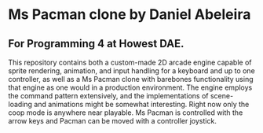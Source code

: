 ﻿# Ms Pacman clone by Daniel Abeleira
## For Programming 4 at Howest DAE.
This repository contains both a custom-made 2D arcade engine capable of sprite rendering, animation, and input handling for a keyboard and up to one controller, as well as a Ms Pacman clone with barebones functionality using that engine as one would in a production environment. The engine employs the command pattern extensively, and the implementations of scene-loading and animations might be somewhat interesting.
Right now only the coop mode is anywhere near playable. Ms Pacman is controlled with the arrow keys and Pacman can be moved with a controller joystick.